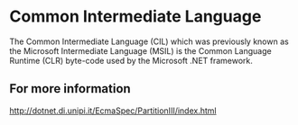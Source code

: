 # Common Intermediate Language #

The Common Intermediate Language (CIL) which was previously known as the Microsoft Intermediate Language (MSIL) is the Common Language Runtime (CLR) byte-code used by the Microsoft .NET framework.

## For more information ##

http://dotnet.di.unipi.it/EcmaSpec/PartitionIII/index.html